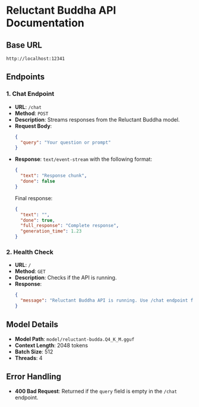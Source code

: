 # Reluctant Buddha API Documentation

## Base URL
`http://localhost:12341`

## Endpoints

### 1. **Chat Endpoint**
- **URL**: `/chat`
- **Method**: `POST`
- **Description**: Streams responses from the Reluctant Buddha model.
- **Request Body**:
  ```json
  {
    "query": "Your question or prompt"
  }
  ```
- **Response**: `text/event-stream` with the following format:
  ```json
  {
    "text": "Response chunk",
    "done": false
  }
  ```
  Final response:
  ```json
  {
    "text": "",
    "done": true,
    "full_response": "Complete response",
    "generation_time": 1.23
  }
  ```

### 2. **Health Check**
- **URL**: `/`
- **Method**: `GET`
- **Description**: Checks if the API is running.
- **Response**:
  ```json
  {
    "message": "Reluctant Buddha API is running. Use /chat endpoint for queries."
  }
  ```

## Model Details
- **Model Path**: `model/reluctant-budda.Q4_K_M.gguf`
- **Context Length**: 2048 tokens
- **Batch Size**: 512
- **Threads**: 4

## Error Handling
- **400 Bad Request**: Returned if the `query` field is empty in the `/chat` endpoint.
